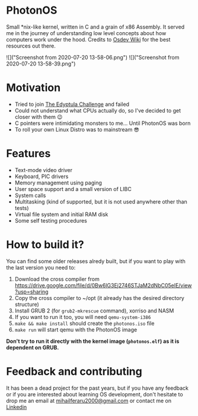 # PhotonOS
Small *nix-like kernel, written in C and a grain of x86 Assembly. It served me in the journey of understanding low level concepts about how computers work under the hood.
Credits to [Osdev Wiki](https://wiki.osdev.org/Expanded_Main_Page) for the best resources out there.

![]("Screenshot from 2020-07-20 13-58-06.png") 
![]("Screenshot from 2020-07-20 13-58-39.png")

# Motivation
* Tried to join [The Edyptula Challenge](http://eudyptula-challenge.org/) and failed
* Could not understand what CPUs actually do, so I've decided to get closer with them :wink:
* C pointers were intimidating monsters to me... Until PhotonOS was born
* To roll your own Linux Distro was to mainstream :sunglasses:

# Features
* Text-mode video driver
* Keyboard, PIC drivers
* Memory management using paging
* User space support and a small version of LIBC
* System calls
* Multitasking (kind of supported, but it is not used anywhere other than tests)
* Virtual file system and initial RAM disk
* Some self testing procedures

# How to build it? 
You can find some older releases alredy built, but if you want to play with the last version you need to:

1. Download the cross compiler from https://drive.google.com/file/d/0Bw6lG3Ej2746STJaM2dNbC05elE/view?usp=sharing
2. Copy the cross compiler to ~/opt (it already has the desired directory structure)
3. Install GRUB 2 (for `grub2-mkrescue` command), xorriso and NASM
4. If you want to run it too, you will need `qemu-system-i386` 
5. `make && make install` should create the `photonos.iso` file
6. `make run` will start qemu with the PhotonOS image

**Don't try to run it directly with the kernel image (`photonos.elf`) as it is dependent on GRUB.**

# Feedback and contributing
It has been a dead project for the past years, but if you have any feedback or if you are interested about learning OS development, don't hesitate to drop me an email at mihailferaru2000@gmail.com or contact me on [Linkedin](https://www.linkedin.com/in/mihail-feraru/)
